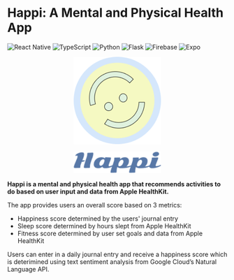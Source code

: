 # Happi: A Mental and Physical Health App
![React Native](https://img.shields.io/badge/react_native-%2320232a.svg?style=for-the-badge&logo=react&logoColor=%2361DAFB)
![TypeScript](https://img.shields.io/badge/typescript-%23007ACC.svg?style=for-the-badge&logo=typescript&logoColor=white)
![Python](https://img.shields.io/badge/python-3670A0?style=for-the-badge&logo=python&logoColor=ffdd54)
![Flask](https://img.shields.io/badge/flask-%23000.svg?style=for-the-badge&logo=flask&logoColor=white)
![Firebase](https://img.shields.io/badge/firebase-%23039BE5.svg?style=for-the-badge&logo=firebase)
![Expo](https://img.shields.io/badge/expo-1C1E24?style=for-the-badge&logo=expo&logoColor=#D04A37)

<p align="center">
	<img width=200 height=200 src="https://raw.githubusercontent.com/maithyy/Happi/main/Happi-Frontend/Hobbi/assets/happi_logo.png" alt="Happi Logo" />
</p>

<p align="center">
	<img width=200 src="https://raw.githubusercontent.com/maithyy/Happi/main/Happi-Frontend/Hobbi/assets/happi_text.png" alt="Happi Logo Text" />
</p>


<b>Happi is a mental and physical health app that recommends activities to do based on user input and data from Apple HealthKit.</b>

The app provides users an overall score based on 3 metrics:
- Happiness score determined by the users' journal entry
- Sleep score determined by hours slept from Apple HealthKit
- Fitness score determined by user set goals and data from Apple HealthKit

Users can enter in a daily journal entry and receive a happiness score which is deterimined using text sentiment analysis from Google Cloud’s Natural Language API.
